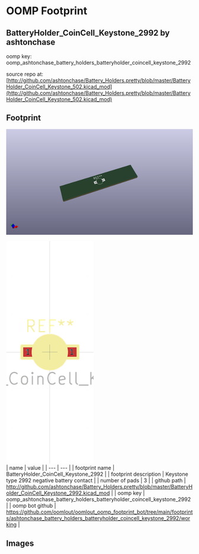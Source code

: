 # OOMP Footprint  
## BatteryHolder_CoinCell_Keystone_2992  by ashtonchase  
  
oomp key: oomp_ashtonchase_battery_holders_batteryholder_coincell_keystone_2992  
  
source repo at: [http://github.com/ashtonchase/Battery_Holders.pretty/blob/master/BatteryHolder_CoinCell_Keystone_502.kicad_mod](http://github.com/ashtonchase/Battery_Holders.pretty/blob/master/BatteryHolder_CoinCell_Keystone_502.kicad_mod)  
## Footprint  
  
[![working_kicad_pcb_3d.png](working_kicad_pcb_3d_600.png)](working_kicad_pcb_3d.png)  
  
[![working.png](working_600.png)](working.png)  
| name | value | 
| --- | --- | 
| footprint name | BatteryHolder_CoinCell_Keystone_2992 | 
| footprint description | Keystone type 2992 negative battery contact | 
| number of pads | 3 | 
| github path | http://github.com/ashtonchase/Battery_Holders.pretty/blob/master/BatteryHolder_CoinCell_Keystone_2992.kicad_mod | 
| oomp key | oomp_ashtonchase_battery_holders_batteryholder_coincell_keystone_2992 | 
| oomp bot github | https://github.com/oomlout/oomlout_oomp_footprint_bot/tree/main/footprints/ashtonchase_battery_holders_batteryholder_coincell_keystone_2992/working | 
## Images  
